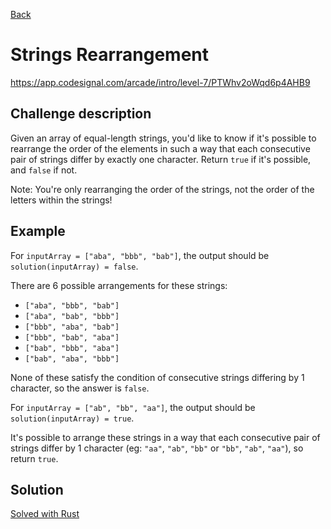[Back](../README.md)

# Strings Rearrangement

https://app.codesignal.com/arcade/intro/level-7/PTWhv2oWqd6p4AHB9

## Challenge description

Given an array of equal-length strings, you'd like to know if it's possible to rearrange the order of the elements in such a way that each consecutive pair of strings differ by exactly one character. Return `true` if it's possible, and `false` if not.

Note: You're only rearranging the order of the strings, not the order of the letters within the strings!

## Example

For `inputArray = ["aba", "bbb", "bab"]`, the output should be
`solution(inputArray) = false`.

There are 6 possible arrangements for these strings:
* `["aba", "bbb", "bab"]`
* `["aba", "bab", "bbb"]`
* `["bbb", "aba", "bab"]`
* `["bbb", "bab", "aba"]`
* `["bab", "bbb", "aba"]`
* `["bab", "aba", "bbb"]`

None of these satisfy the condition of consecutive strings differing by 1 character, so the answer is `false`.

For `inputArray = ["ab", "bb", "aa"]`, the output should be
`solution(inputArray) = true`.

It's possible to arrange these strings in a way that each consecutive pair of strings differ by 1 character (eg: `"aa"`, `"ab"`, `"bb"` or `"bb"`, `"ab"`, `"aa"`), so return `true`.

## Solution

[Solved with Rust](src/main.rs)

